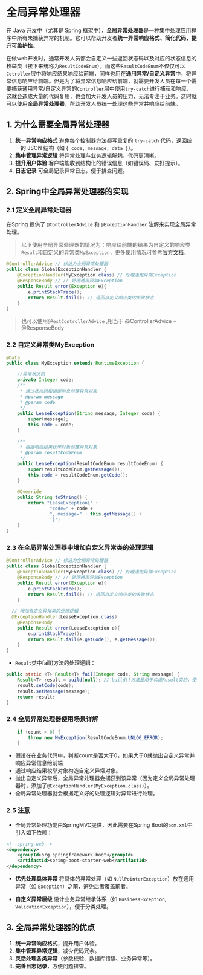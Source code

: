 # 全局异常处理器

在 Java 开发中（尤其是 Spring 框架中），**全局异常处理器**是一种集中处理应用程序中所有未捕获异常的机制。它可以帮助开发者**统一异常响应格式、简化代码、提升可维护性**。

在做web开发时，通常开发人员都会自定义一些返回状态码以及对应的状态信息的枚举类（接下来统称为`ResultCodeEnum`）。而这些`ResultCodeEnum`不仅仅可以`Cotroller`层中将响应结果响应给前端，同样也用在**通用异常/自定义异常**中，将异常信息响应给前端。但是为了将异常信息响应给前端，就需要开发人员在每一个需要捕获通用异常/自定义异常的`Controller`层中使用`try-catch`进行捕获和响应，这就会造成大量的代码复用，也会加大开发人员的压力，无法专注于业务。这时就可以使用**全局异常处理器**，帮助开发人员统一处理这些异常并响应给前端。



## 1. 为什么需要全局异常处理器

1. **统一异常响应格式**
   避免每个控制器方法都写重复的 `try-catch` 代码，返回统一的 JSON 结构（如 `{ code, message, data }`）。
2. **集中管理异常逻辑**
   将异常处理与业务逻辑解耦，代码更清晰。
3. **提升用户体验**
   客户端能收到结构化的错误信息（如错误码、友好提示）。
4. **日志记录**
   可全局记录异常日志，便于排查问题。



## 2. Spring中全局异常处理器的实现

### 2.1 定义全局异常处理器

在Spring 提供了 `@ControllerAdvice` 和 `@ExceptionHandler` 注解来实现全局异常处理。

> 以下使用全局异常处理器的情况为：响应给前端的结果为自定义的响应类`Result`和自定义的异常类`MyException`，更多使用情况可参考[官方文档](https://docs.spring.io/spring-framework/reference/web/webmvc/mvc-controller/ann-exceptionhandler.html)。

```java
@ControllerAdvice // 标记为全局异常处理器
public class GlobalExceptionHandler {
    @ExceptionHandler(MyException.class) // 处理通用异常Exception
    @ResponseBody // // 处理通用异常Exception
    public Result error(Exception e){
        e.printStackTrace();
        return Result.fail(); // 返回自定义响应类的失败状态
    }
}
```

> 也可以使用`@RestControllerAdvice`  ,相当于 @ControllerAdvice + @ResponseBody



### 2.2 自定义异常类MyException

```java
@Data
public class MyException extends RuntimeException {

    //异常状态码
    private Integer code;
    /**
     * 通过状态码和错误消息创建异常对象
     * @param message
     * @param code
     */
    public LeaseException(String message, Integer code) {
        super(message);
        this.code = code;
    }

    /**
     * 根据响应结果枚举对象创建异常对象
     * @param resultCodeEnum
     */
    public LeaseException(ResultCodeEnum resultCodeEnum) {
        super(resultCodeEnum.getMessage());
        this.code = resultCodeEnum.getCode();
    }

    @Override
    public String toString() {
        return "LeaseException{" +
                "code=" + code +
                ", message=" + this.getMessage() +
                '}';
    }
}
```



### 2.3 在全局异常处理器中增加自定义异常类的处理逻辑

```java
@ControllerAdvice // 标记为全局异常处理器
public class GlobalExceptionHandler {
    @ExceptionHandler(MyException.class) // 处理通用异常Exception
    @ResponseBody // // 处理通用异常Exception
    public Result error(Exception e){
        e.printStackTrace();
        return Result.fail(); // 返回自定义响应类的失败状态
    }
  
  // 增加自定义异常类的处理逻辑
  @ExceptionHandler(LeaseException.class)
	@ResponseBody
	public Result error(LeaseException e){
    	e.printStackTrace();
    	return Result.fail(e.getCode(), e.getMessage());
	}
}
```

- `Result`类中fail()方法的处理逻辑：

```java
public static <T> Result<T> fail(Integer code, String message) {
    Result<T> result = build(null); // build()方法是用于构造Result类的，使用了构造工厂模式
    result.setCode(code);
    result.setMessage(message);
    return result;
}
```



### 2.4 全局异常处理器使用场景详解

```java
    if (count > 0) {
        throw new MyException(ResultCodeEnum.UNLOG_ERROR);
    }
```

- 假设在在业务代码中，判断count是否大于0，如果大于0就抛出自定义异常并响应异常信息给前端
- 通过响应结果枚举对象构造自定义异常对象。
- 抛出自定义异常后，全局异常处理器会捕获到该异常（因为定义全局异常处理器时，添加了`@ExceptionHandler(MyException.class)`）。
- 全局异常处理器就会根据定义好的处理逻辑对异常进行处理。



### 2.5 注意

- 全局异常处理功能由SpringMVC提供，因此需要在Spring Boot的`pom.xml`中引入如下依赖：

```xml
<!--spring-web-->
<dependency>
    <groupId>org.springframework.boot</groupId>
    <artifactId>spring-boot-starter-web</artifactId>
</dependency>
```

- **优先处理具体异常**
  将具体的异常处理（如 `NullPointerException`）放在通用异常（如 `Exception`）之前，避免后者覆盖前者。

- **自定义异常层级**
  设计业务异常继承体系（如 `BusinessException`, `ValidationException`），便于分类处理。



## 3. 全局异常处理器的优点

1. **统一异常响应格式**，提升用户体验。
2. **集中管理异常逻辑**，减少代码冗余。
3. **灵活处理各类异常**（参数校验、数据库错误、业务异常等）。
4. **完善日志记录**，方便问题排查。

















